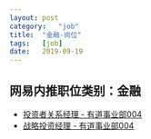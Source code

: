 ```yaml
---
layout:	post
category:	"job"
title:	"金融-岗位"
tags:	[job]
date:	2019-09-19
---
```

## 网易内推职位类别：金融
- [投资者关系经理 - 有道事业部004](http://mobile.bole.netease.com/bole/boleDetail?id=18037&employeeId=346f03c3cda5f04c&key=all)
- [战略投资经理 - 有道事业部004](http://mobile.bole.netease.com/bole/boleDetail?id=16822&employeeId=346f03c3cda5f04c&key=all)
